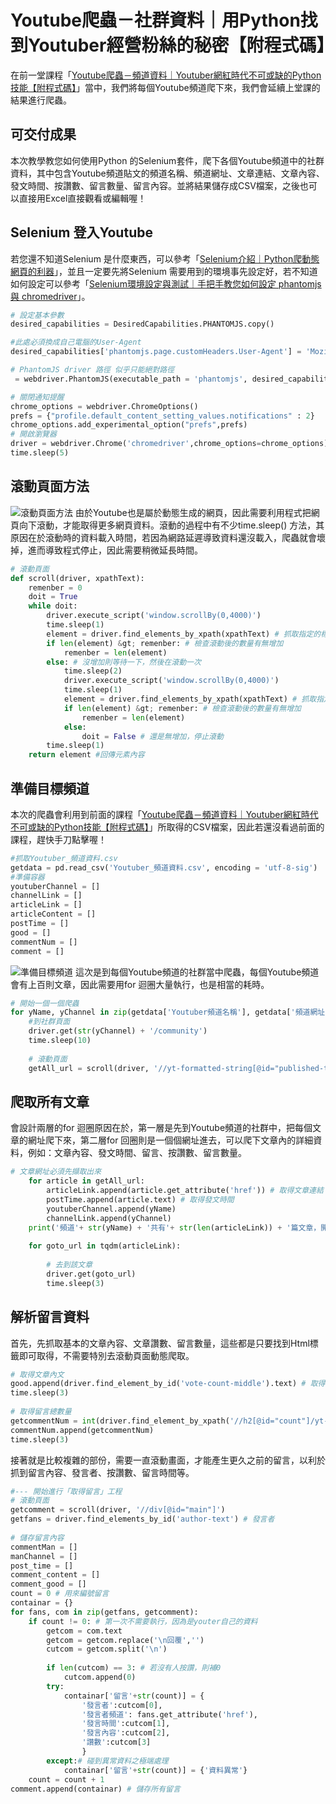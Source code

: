 # Youtube爬蟲－社群資料｜用Python找到Youtuber經營粉絲的秘密【附程式碼】
在前一堂課程「[Youtube爬蟲－頻道資料｜Youtuber網紅時代不可或缺的Python技能【附程式碼】]()」當中，我們將每個Youtube頻道爬下來，我們會延續上堂課的結果進行爬蟲。

## 可交付成果
本次教學教您如何使用Python 的Selenium套件，爬下各個Youtube頻道中的社群資料，其中包含Youtube頻道貼文的頻道名稱、頻道網址、文章連結、文章內容、發文時間、按讚數、留言數量、留言內容。並將結果儲存成CSV檔案，之後也可以直接用Excel直接觀看或編輯喔！

## Selenium 登入Youtube
若您還不知道Selenium 是什麼東西，可以參考「[Selenium介紹｜Python爬動態網頁的利器]()」，並且一定要先將Selenium 需要用到的環境事先設定好，若不知道如何設定可以參考「[Selenium環境設定與測試｜手把手教您如何設定 phantomjs與 chromedriver]()」。
```python
# 設定基本參數
desired_capabilities = DesiredCapabilities.PHANTOMJS.copy()

#此處必須換成自己電腦的User-Agent
desired_capabilities['phantomjs.page.customHeaders.User-Agent'] = 'Mozilla/5.0 (Windows NT 10.0; Win64; x64) AppleWebKit/537.36 (KHTML, like Gecko) Chrome/76.0.3809.100 Safari/537.36'

# PhantomJS driver 路徑 似乎只能絕對路徑
 = webdriver.PhantomJS(executable_path = 'phantomjs', desired_capabilities=desired_capabilities)

# 關閉通知提醒
chrome_options = webdriver.ChromeOptions()
prefs = {"profile.default_content_setting_values.notifications" : 2}
chrome_options.add_experimental_option("prefs",prefs)
# 開啟瀏覽器
driver = webdriver.Chrome('chromedriver',chrome_options=chrome_options)
time.sleep(5)
```

## 滾動頁面方法
![滾動頁面方法](https://cdn-images-1.medium.com/max/1200/1*lQFzvjeGZ4uGfo7usEGKZw.gif)
由於Youtube也是屬於動態生成的網頁，因此需要利用程式把網頁向下滾動，才能取得更多網頁資料。滾動的過程中有不少time.sleep() 方法，其原因在於滾動時的資料載入時間，若因為網路延遲導致資料還沒載入，爬蟲就會壞掉，進而導致程式停止，因此需要稍微延長時間。
```python
# 滾動頁面
def scroll(driver, xpathText):
    remenber = 0
    doit = True
    while doit:
        driver.execute_script('window.scrollBy(0,4000)')
        time.sleep(1)
        element = driver.find_elements_by_xpath(xpathText) # 抓取指定的標籤
        if len(element) &gt; remenber: # 檢查滾動後的數量有無增加
            remenber = len(element)
        else: # 沒增加則等待一下，然後在滾動一次
            time.sleep(2)
            driver.execute_script('window.scrollBy(0,4000)')
            time.sleep(1)
            element = driver.find_elements_by_xpath(xpathText) # 抓取指定的標籤
            if len(element) &gt; remenber: # 檢查滾動後的數量有無增加
                remenber = len(element)
            else:
                doit = False # 還是無增加，停止滾動
        time.sleep(1)
    return element #回傳元素內容
```

## 準備目標頻道
本次的爬蟲會利用到前面的課程「[Youtube爬蟲－頻道資料｜Youtuber網紅時代不可或缺的Python技能【附程式碼】]()」所取得的CSV檔案，因此若還沒看過前面的課程，趕快手刀點擊喔！
```python
#抓取Youtuber_頻道資料.csv
getdata = pd.read_csv('Youtuber_頻道資料.csv', encoding = 'utf-8-sig')
#準備容器
youtuberChannel = []
channelLink = []
articleLink = []
articleContent = []
postTime = []
good = []
commentNum = []
comment = []
```
![準備目標頻道](https://cdn-images-1.medium.com/max/1200/1*us83vnKlfJaDKJ0Kw2m_OQ.png)
這次是到每個Youtube頻道的社群當中爬蟲，每個Youtube頻道會有上百則文章，因此需要用for 迴圈大量執行，也是相當的耗時。
```python
# 開始一個一個爬蟲
for yName, yChannel in zip(getdata['Youtuber頻道名稱'], getdata['頻道網址']):
    #到社群頁面
    driver.get(str(yChannel) + '/community')
    time.sleep(10)
    
    # 滾動頁面
    getAll_url = scroll(driver, '//yt-formatted-string[@id="published-time-text"]/a')
```
## 爬取所有文章
會設計兩層的for 迴圈原因在於，第一層是先到Youtube頻道的社群中，把每個文章的網址爬下來，第二層for 回圈則是一個個網址進去，可以爬下文章內的詳細資料，例如：文章內容、發文時間、留言、按讚數、留言數量。
```python
# 文章網址必須先擷取出來
    for article in getAll_url:
        articleLink.append(article.get_attribute('href')) # 取得文章連結
        postTime.append(article.text) # 取得發文時間
        youtuberChannel.append(yName)
        channelLink.append(yChannel)
    print('頻道'+ str(yName) + '共有'+ str(len(articleLink)) + '篇文章，開始抓取文章內容')
    
    for goto_url in tqdm(articleLink):
        
        # 去到該文章
        driver.get(goto_url)
        time.sleep(3)
```

## 解析留言資料
首先，先抓取基本的文章內容、文章讚數、留言數量，這些都是只要找到Html標籤即可取得，不需要特別去滾動頁面動態爬取。
```python
# 取得文章內文
good.append(driver.find_element_by_id('vote-count-middle').text) # 取得文章讚數
time.sleep(3)
        
# 取得留言總數量
getcommentNum = int(driver.find_element_by_xpath('//h2[@id="count"]/yt-formatted-string/span').text)
commentNum.append(getcommentNum)
time.sleep(3)
```
接著就是比較複雜的部份，需要一直滾動畫面，才能產生更久之前的留言，以利於抓到留言內容、發言者、按讚數、留言時間等。
```python
#--- 開始進行「取得留言」工程
# 滾動頁面
getcomment = scroll(driver, '//div[@id="main"]')
getfans = driver.find_elements_by_id('author-text') # 發言者
    
# 儲存留言內容
commentMan = []
manChannel = []
post_time = []
comment_content = []
comment_good = []
count = 0 # 用來編號留言
containar = {}
for fans, com in zip(getfans, getcomment):
    if count != 0: # 第一次不需要執行，因為是youter自己的資料
        getcom = com.text
        getcom = getcom.replace('\n回覆','')
        cutcom = getcom.split('\n')
        
        if len(cutcom) == 3: # 若沒有人按讚，則補0
            cutcom.append(0)
        try:
            containar['留言'+str(count)] = {
                '發言者':cutcom[0],
                '發言者頻道': fans.get_attribute('href'),
                '發言時間':cutcom[1],
                '發言內容':cutcom[2],
                '讚數':cutcom[3]
                }
        except:# 碰到異常資料之極端處理
            containar['留言'+str(count)] = {'資料異常'}
    count = count + 1
comment.append(containar) # 儲存所有留言
```


